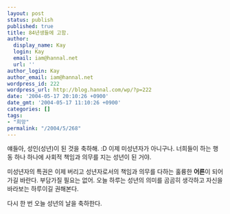 ```yaml
---
layout: post
status: publish
published: true
title: 84년생들에 고함.
author:
  display_name: Kay
  login: Kay
  email: iam@hannal.net
  url: ''
author_login: Kay
author_email: iam@hannal.net
wordpress_id: 222
wordpress_url: http://blog.hannal.com/wp/?p=222
date: '2004-05-17 20:10:26 +0900'
date_gmt: '2004-05-17 11:10:26 +0900'
categories: []
tags:
- "희망"
permalink: "/2004/5/268"
---
```

<p>얘들아, 성인(성년)이 된 것을 축하해. :D 이제 미성년자가 아니구나. 너희들이 하는 행동 하나 하나에 사회적 책임과 의무를 지는 성년이 된 거야.</p>
<p>미성년자의 특권은 이제 버리고 성년자로서의 책임과 의무를 다하는 훌륭한 <b>어른</b>이 되어가길 바란다. 부담가질 필요는 없어. 오늘 하루는 성년의 의미를 곰곰히 생각하고 자신을 바라보는 하루이길 권해본다.</p>
<p>다시 한 번 오늘 성년의 날을 축하한다.</p>
